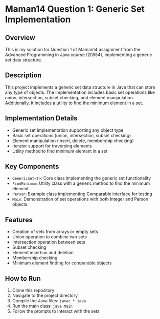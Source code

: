 # Maman14 Question 1: Generic Set Implementation

## Overview
This is my solution for Question 1 of Maman14 assignment from the Advanced Programming in Java course (20554), implementing a generic set data structure.

## Description
This project implements a generic set data structure in Java that can store any type of objects. The implementation includes basic set operations like union, intersection, subset checking, and element manipulation. Additionally, it includes a utility to find the minimum element in a set.

## Implementation Details
- Generic set implementation supporting any object type
- Basic set operations (union, intersection, subset checking)
- Element manipulation (insert, delete, membership checking)
- Iterator support for traversing elements
- Utility method to find minimum element in a set

## Key Components
- `GenericSet<T>`: Core class implementing the generic set functionality
- `FindMinimum`: Utility class with a generic method to find the minimum element
- `Person`: Example class implementing Comparable interface for testing
- `Main`: Demonstration of set operations with both Integer and Person objects

## Features
- Creation of sets from arrays or empty sets
- Union operation to combine two sets
- Intersection operation between sets
- Subset checking
- Element insertion and deletion
- Membership checking
- Minimum element finding for comparable objects

## How to Run
1. Clone this repository
2. Navigate to the project directory
3. Compile the Java files: `javac *.java`
4. Run the main class: `java Main`
5. Follow the prompts to interact with the sets

